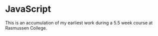 # JavaScript
This is an accumulation of my earliest work during a 5.5 week course at Rasmussen College.
